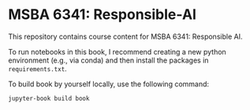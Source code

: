 # MSBA 6341: Responsible-AI

This repository contains course content for MSBA 6341: Responsible AI.

To run notebooks in this book, I recommend creating a new python environment (e.g., via conda) and then install the packages in ```requirements.txt```.

To build book by yourself locally, use the following command:
```shell
jupyter-book build book
```
